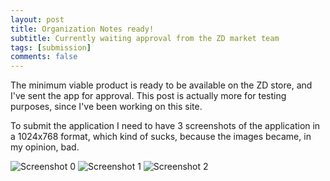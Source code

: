 ```yaml
---
layout: post
title: Organization Notes ready!
subtitle: Currently waiting approval from the ZD market team
tags: [submission]
comments: false
---
```


The minimum viable product is ready to be available on the ZD store, and I've sent the app for approval. This post is actually more for testing purposes, since I've been working on this site.

To submit the application I need to have 3 screenshots of the application in a 1024x768 format, which kind of sucks, because the images became, in my opinion, bad. 

![Screenshot 0](screenshot-0.png)
![Screenshot 1](screenshot-1.png)
![Screenshot 2](screenshot-2.png)
